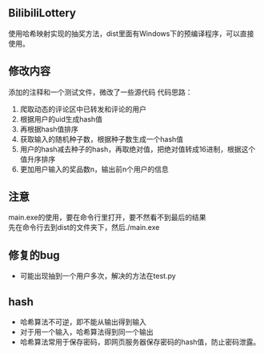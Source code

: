 ## BilibiliLottery

使用哈希映射实现的抽奖方法，dist里面有Windows下的预编译程序，可以直接使用。

## 修改内容
添加的注释和一个测试文件，微改了一些源代码
代码思路：
1. 爬取动态的评论区中已转发和评论的用户
2. 根据用户的uid生成hash值
3. 再根据hash值排序
4. 获取输入的随机种子数，根据种子数生成一个hash值
5. 用户的hash减去种子的hash，再取绝对值，把绝对值转成16进制，根据这个值升序排序
6. 更加用户输入的奖品数n，输出前n个用户的信息

## 注意
main.exe的使用，要在命令行里打开，要不然看不到最后的结果  
先在命令行去到dist的文件夹下，然后./main.exe

## 修复的bug
- 可能出现抽到一个用户多次，解决的方法在test.py

## hash
- 哈希算法不可逆，即不能从输出得到输入
- 对于用一个输入，哈希算法得到同一个输出
- 哈希算法常用于保存密码，即网页服务器保存密码的hash值，防止密码泄露。